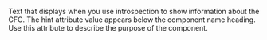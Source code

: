 Text that displays when you use introspection to show information about the CFC. The hint attribute value appears below the component name heading. Use this attribute to describe the purpose of the component.
